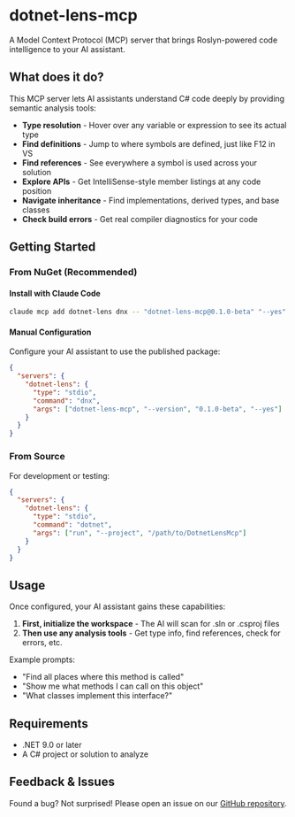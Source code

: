 # dotnet-lens-mcp

A Model Context Protocol (MCP) server that brings Roslyn-powered code intelligence to your AI assistant. 

## What does it do?

This MCP server lets AI assistants understand C# code deeply by providing semantic analysis tools:

- **Type resolution** - Hover over any variable or expression to see its actual type
- **Find definitions** - Jump to where symbols are defined, just like F12 in VS
- **Find references** - See everywhere a symbol is used across your solution
- **Explore APIs** - Get IntelliSense-style member listings at any code position
- **Navigate inheritance** - Find implementations, derived types, and base classes
- **Check build errors** - Get real compiler diagnostics for your code

## Getting Started

### From NuGet (Recommended)

#### Install with Claude Code

```bash
claude mcp add dotnet-lens dnx -- "dotnet-lens-mcp@0.1.0-beta" "--yes"
```

#### Manual Configuration

Configure your AI assistant to use the published package:

```json
{
  "servers": {
    "dotnet-lens": {
      "type": "stdio",
      "command": "dnx",
      "args": ["dotnet-lens-mcp", "--version", "0.1.0-beta", "--yes"]
    }
  }
}
```

### From Source

For development or testing:

```json
{
  "servers": {
    "dotnet-lens": {
      "type": "stdio",
      "command": "dotnet",
      "args": ["run", "--project", "/path/to/DotnetLensMcp"]
    }
  }
}
```

## Usage

Once configured, your AI assistant gains these capabilities:

1. **First, initialize the workspace** - The AI will scan for .sln or .csproj files
2. **Then use any analysis tools** - Get type info, find references, check for errors, etc.

Example prompts:
- "Find all places where this method is called"
- "Show me what methods I can call on this object"
- "What classes implement this interface?"

## Requirements

- .NET 9.0 or later
- A C# project or solution to analyze

## Feedback & Issues

Found a bug? Not surprised! Please open an issue on our [GitHub repository](https://github.com/phil-scott-78/dotnet-lens-mcp).